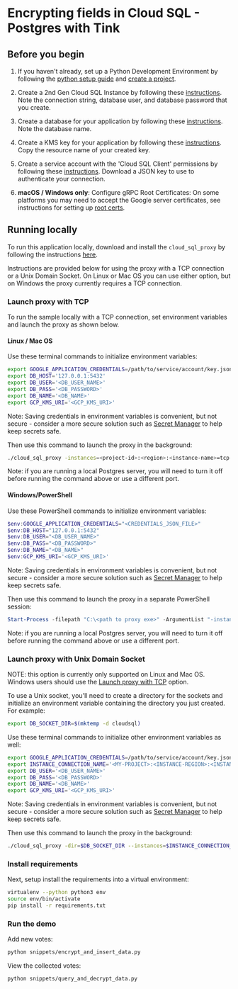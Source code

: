 # Encrypting fields in Cloud SQL - Postgres with Tink

## Before you begin

1. If you haven't already, set up a Python Development Environment by following the [python setup guide](https://cloud.google.com/python/setup) and 
[create a project](https://cloud.google.com/resource-manager/docs/creating-managing-projects#creating_a_project).

1. Create a 2nd Gen Cloud SQL Instance by following these 
[instructions](https://cloud.google.com/sql/docs/postgres/create-instance). Note the connection string,
database user, and database password that you create.

1. Create a database for your application by following these 
[instructions](https://cloud.google.com/sql/docs/postgres/create-manage-databases). Note the database
name.

1. Create a KMS key for your application by following these
[instructions](https://cloud.google.com/kms/docs/creating-keys). Copy the resource name of your
created key.

1. Create a service account with the 'Cloud SQL Client' permissions by following these 
[instructions](https://cloud.google.com/sql/docs/postgres/connect-admin-proxy#create-service-account).
Download a JSON key to use to authenticate your connection.

1. **macOS / Windows only**: Configure gRPC Root Certificates: On some platforms you may need to
accept the Google server certificates, see instructions for setting up
[root certs](https://github.com/googleapis/google-cloud-cpp/blob/master/google/cloud/bigtable/examples/README.md#configure-grpc-root-certificates).
 

## Running locally

To run this application locally, download and install the `cloud_sql_proxy` by
following the instructions [here](https://cloud.google.com/sql/docs/postgres/connect-admin-proxy#install).

Instructions are provided below for using the proxy with a TCP connection or a Unix Domain Socket.
On Linux or Mac OS you can use either option, but on Windows the proxy currently requires a TCP
connection.

### Launch proxy with TCP

To run the sample locally with a TCP connection, set environment variables and launch the proxy as
shown below.

#### Linux / Mac OS
Use these terminal commands to initialize environment variables:
```bash
export GOOGLE_APPLICATION_CREDENTIALS=/path/to/service/account/key.json
export DB_HOST='127.0.0.1:5432'
export DB_USER='<DB_USER_NAME>'
export DB_PASS='<DB_PASSWORD>'
export DB_NAME='<DB_NAME>'
export GCP_KMS_URI='<GCP_KMS_URI>'
```
Note: Saving credentials in environment variables is convenient, but not secure - consider a more
secure solution such as [Secret Manager](https://cloud.google.com/secret-manager/docs/quickstart) to
help keep secrets safe.

Then use this command to launch the proxy in the background:
```bash
./cloud_sql_proxy -instances=<project-id>:<region>:<instance-name>=tcp:5432 -credential_file=$GOOGLE_APPLICATION_CREDENTIALS &
```

Note: if you are running a local Postgres server, you will need to turn it off before running the command above or use a different port.

#### Windows/PowerShell
Use these PowerShell commands to initialize environment variables:
```powershell
$env:GOOGLE_APPLICATION_CREDENTIALS="<CREDENTIALS_JSON_FILE>"
$env:DB_HOST="127.0.0.1:5432"
$env:DB_USER="<DB_USER_NAME>"
$env:DB_PASS="<DB_PASSWORD>"
$env:DB_NAME="<DB_NAME>"
$env:GCP_KMS_URI='<GCP_KMS_URI>'
```
Note: Saving credentials in environment variables is convenient, but not secure - consider a more
secure solution such as [Secret Manager](https://cloud.google.com/secret-manager/docs/quickstart) to
help keep secrets safe.

Then use this command to launch the proxy in a separate PowerShell session:
```powershell
Start-Process -filepath "C:\<path to proxy exe>" -ArgumentList "-instances=<project-id>:<region>:<instance-name>=tcp:5432 -credential_file=<CREDENTIALS_JSON_FILE>"
```

Note: if you are running a local Postgres server, you will need to turn it off before running the command above or use a different port.

### Launch proxy with Unix Domain Socket
NOTE: this option is currently only supported on Linux and Mac OS. Windows users should use the
[Launch proxy with TCP](#launch-proxy-with-tcp) option.

To use a Unix socket, you'll need to create a directory for the sockets and
initialize an environment variable containing the directory you just created.
For example:

```bash
export DB_SOCKET_DIR=$(mktemp -d cloudsql)
```

Use these terminal commands to initialize other environment variables as well:
```bash
export GOOGLE_APPLICATION_CREDENTIALS=/path/to/service/account/key.json
export INSTANCE_CONNECTION_NAME='<MY-PROJECT>:<INSTANCE-REGION>:<INSTANCE-NAME>'
export DB_USER='<DB_USER_NAME>'
export DB_PASS='<DB_PASSWORD>'
export DB_NAME='<DB_NAME>'
export GCP_KMS_URI='<GCP_KMS_URI>'
```
Note: Saving credentials in environment variables is convenient, but not secure - consider a more
secure solution such as [Secret Manager](https://cloud.google.com/secret-manager/docs/quickstart) to
help keep secrets safe.

Then use this command to launch the proxy in the background:
```bash
./cloud_sql_proxy -dir=$DB_SOCKET_DIR --instances=$INSTANCE_CONNECTION_NAME --credential_file=$GOOGLE_APPLICATION_CREDENTIALS &
```

### Install requirements

Next, setup install the requirements into a virtual environment:
```bash
virtualenv --python python3 env
source env/bin/activate
pip install -r requirements.txt
```

### Run the demo

Add new votes:
```bash
python snippets/encrypt_and_insert_data.py 
```

View the collected votes:
```bash
python snippets/query_and_decrypt_data.py 
```
